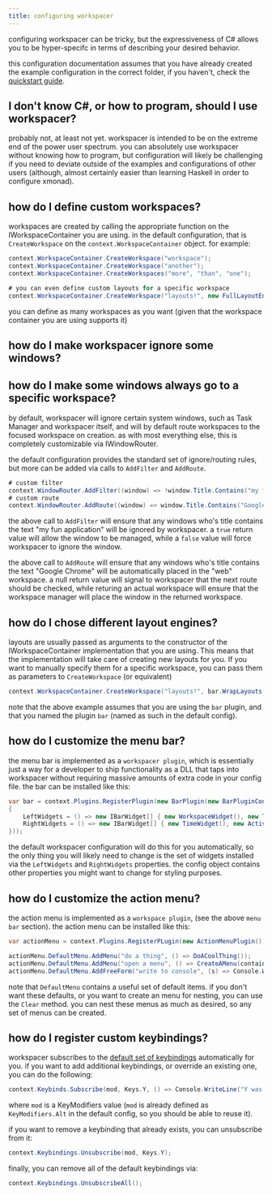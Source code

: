```yaml
---
title: configuring workspacer
---
```


configuring workspacer can be tricky, but the expressiveness of C# allows you to be hyper-specifc in terms of describing your desired behavior.

this configuration documentation assumes that you have already created the example configuration in the correct folder, if you haven't, check the [quickstart guide](/quickstart).

## I don't know C#, or how to program, should I use workspacer?

probably not, at least not yet. workspacer is intended to be on the extreme end of the power user spectrum. you can absolutely use workspacer without knowing how to program, but configuration will likely be challenging if you need to deviate outside of the examples and configurations of other users (although, almost certainly easier than learning Haskell in order to configure xmonad).

## how do I define custom workspaces?

workspaces are created by calling the appropriate function on the IWorkspaceContainer you are using. in the default configuration, that is `CreateWorkspace` on the `context.WorkspaceContainer` object. for example:

```csharp
context.WorkspaceContainer.CreateWorkspace("workspace");
context.WorkspaceContainer.CreateWorkspace("another");
context.WorkspaceContainer.CreateWorkspaces("more", "than", "one");

# you can even define custom layouts for a specific workspace
context.WorkspaceContainer.CreateWorkspace("layouts!", new FullLayoutEngine(), new TallLayoutEngine());
```

you can define as many workspaces as you want (given that the workspace container you are using supports it)

## how do I make workspacer ignore some windows?
## how do I make some windows always go to a specific workspace?

by default, workspacer will ignore certain system windows, such as Task Manager and workspacer itself, and will by default route workspaces to the focused workspace on creation. as with most everything else, this is completely customizable via IWindowRouter.

the default configuration provides the standard set of ignore/routing rules, but more can be added via calls to `AddFilter` and `AddRoute`.

```csharp
# custom filter
context.WindowRouter.AddFilter((window) => !window.Title.Contains("my fun application"));
# custom route
context.WindowRouter.AddRoute((window) => window.Title.Contains("Google Chrome") ? context.WorkspaceContainer["web"] : null));
```

the above call to `AddFilter` will ensure that any windows who's title contains the text "my fun application" will be ignored by workspacer. a `true` return value will allow the window to be managed, while a `false` value will force workspacer to ignore the window. 

the above call to `AddRoute` will ensure that any windows who's title contains the text "Google Chrome" will be automatically placed in the "web" workspace. a null return value will signal to workspacer that the next route should be checked, while returing an actual workspace will ensure that the workspace manager will place the window in the returned workspace.

## how do I chose different layout engines? 

layouts are usually passed as arguments to the constructor of the IWorkspaceContainer implementation that you are using. This means that the implementation will take care of creating new layouts for you. If you want to manually specify them for a specific workspace, you can pass them as parameters to `CreateWorkspace` (or equivalent)

```csharp
context.WorkspaceContainer.CreateWorkspace("layouts!", bar.WrapLayouts(new FullLayoutEngine(), new TallLayoutEngine()));
```

note that the above example assumes that you are using the `bar` plugin, and that you named the plugin `bar` (named as such in the default config).

## how do I customize the menu bar?

the menu bar is implemented as a `workspacer plugin`, which is essentially just a way for a developer to ship functionality as a DLL that taps into workspacer without requiring massive amounts of extra code in your config file. the bar can be installed like this:

```csharp
var bar = context.Plugins.RegisterPlugin(new BarPlugin(new BarPluginConfig()
{
    LeftWidgets = () => new IBarWidget[] { new WorkspaceWidget(), new TextWidget(": "), new TitleWidget() },
    RightWidgets = () => new IBarWidget[] { new TimeWidget(), new ActiveLayoutWidget() },
}));
```

the default workspacer configuration will do this for you automatically, so the only thing you will likely need to change is the set of widgets installed via the `LeftWidgets` and `RightWidgets` properties. the config object contains other properties you might want to change for styling purposes.

## how do I customize the action menu?

the action menu is implemented as a `workspace plugin`, (see the above `menu bar` section). the action menu can be installed like this:

```csharp
var actionMenu = context.Plugins.RegisterPLugin(new ActionMenuPlugin());

actionMenu.DefaultMenu.AddMenu("do a thing", () => DoACoolThing());
actionMenu.DefaultMenu.AddMenu("open a menu", () => CreateAMenu(container, actionMenu));
actionMenu.DefaultMenu.AddFreeForm("write to console", (s) => Console.WriteLine(s));
```

note that `DefaultMenu` contains a useful set of default items. if you don't want these defaults, or you want to create an menu for nesting, you can use the `Clear` method. you can nest these menus as much as desired, so any set of menus can be created.

## how do I register custom keybindings?

workspacer subscribes to the [default set of keybindings](/keybindings) automatically for you. if you want to add additional keybindings, or override an existing one, you can do the following:

```csharp
context.Keybinds.Subscribe(mod, Keys.Y, () => Console.WriteLine("Y was pressed"))
```

where `mod` is a KeyModifiers value (`mod` is already defined as `KeyModifiers.Alt` in the default config, so you should be able to reuse it).

if you want to remove a keybinding that already exists, you can unsubscribe from it:

```csharp
context.Keybindings.Unsubscribe(mod, Keys.Y);
```

finally, you can remove all of the default keybindings via:

```csharp
context.Keybindings.UnsubscribeAll();
```